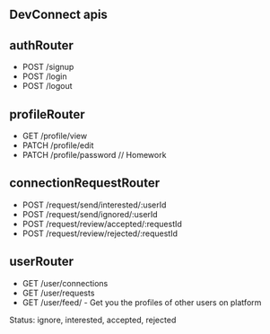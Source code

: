 ## DevConnect apis

## authRouter
- POST /signup
- POST /login
- POST /logout

## profileRouter
- GET /profile/view
- PATCH /profile/edit
- PATCH /profile/password //    Homework


## connectionRequestRouter
- POST /request/send/interested/:userId
- POST /request/send/ignored/:userId
- POST /request/review/accepted/:requestId
- POST /request/review/rejected/:requestId

## userRouter
- GET /user/connections
- GET /user/requests
- GET /user/feed/ - Get you the profiles of other users on platform

Status: ignore, interested, accepted, rejected

